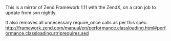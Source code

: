 This is a mirror of Zend Framework 1.11 with the ZendX, on a cron job to update from svn nightly.

It also removes all unnecessary require\_once calls as per this spec: http://framework.zend.com/manual/en/performance.classloading.html#performance.classloading.striprequires.sed
